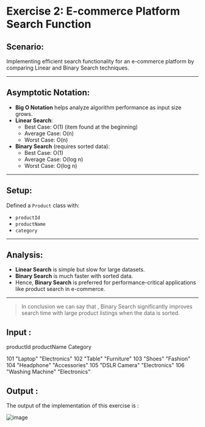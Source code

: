 # Exercise 2: E-commerce Platform Search Function

##  Scenario:
Implementing efficient search functionality for an e-commerce platform by comparing Linear and Binary Search techniques.

---

##   Asymptotic Notation:
- **Big O Notation** helps analyze algorithm performance as input size grows.
- **Linear Search**:
  - Best Case: O(1) (item found at the beginning)
  - Average Case: O(n)
  - Worst Case: O(n)
- **Binary Search** (requires sorted data):
  - Best Case: O(1)
  - Average Case: O(log n)
  - Worst Case: O(log n)

---

##  Setup:
Defined a `Product` class with:
- `productId`
- `productName`
- `category`

---


##   Analysis:
- **Linear Search** is simple but slow for large datasets.
- **Binary Search** is much faster with sorted data.
- Hence, **Binary Search** is preferred for performance-critical applications like product search in e-commerce.

---

> In conclusion we can say that , Binary Search significantly improves search time with large product listings when the data is sorted.


## Input : 

productId     productName     Category       

  101     "Laptop"        "Electronics"
  102      "Table"         "Furniture"
  103       "Shoes"         "Fashion"
  104      "Headphone"      "Accessories"
  105       "DSLR Camera"   "Electronics"
  106    "Washing Machine"     "Electronics"
  
  
  



## Output : 
The output of the implementation of this exercise is :

![image](https://github.com/user-attachments/assets/50becfbf-02b2-461e-a953-75b31bae441f)
